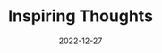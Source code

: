 ---
slug: thought-for-the-day
title: "Inspiring Thoughts"
date: 2022-12-27
excerpt: 'The three key societal members who can make a difference are father, mother and teacher.'
tags: [Inspiration, Motivation, Quotes, Thoughts]
---